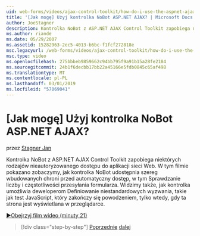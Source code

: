 ```yaml
---
uid: web-forms/videos/ajax-control-toolkit/how-do-i-use-the-aspnet-ajax-nobot-control
title: '[Jak mogę] Użyj kontrolka NoBot ASP.NET AJAX? | Microsoft Docs'
author: JoeStagner
description: Kontrolka NoBot z ASP.NET AJAX Control Toolkit zapobiega niektórych rodzajów nieautoryzowanego dostępu do aplikacji sieci Web. W tym filmie pokazano widzimy, jak...
ms.author: riande
ms.date: 05/29/2007
ms.assetid: 15282963-2ec5-4013-b6bc-f1fcf272818e
msc.legacyurl: /web-forms/videos/ajax-control-toolkit/how-do-i-use-the-aspnet-ajax-nobot-control
msc.type: video
ms.openlocfilehash: 275bbbeb9859662c94bb795f9a91b15a28fe2184
ms.sourcegitcommit: 24b1f6decbb17bb22a45166e5fdb0845c65af498
ms.translationtype: MT
ms.contentlocale: pl-PL
ms.lasthandoff: 03/01/2019
ms.locfileid: "57069041"
---
```

<a name="how-do-i-use-the-aspnet-ajax-nobot-control"></a>[Jak mogę] Użyj kontrolka NoBot ASP.NET AJAX?
====================
przez [Stagner Jan](https://github.com/JoeStagner)

Kontrolka NoBot z ASP.NET AJAX Control Toolkit zapobiega niektórych rodzajów nieautoryzowanego dostępu do aplikacji sieci Web. W tym filmie pokazano zobaczymy, jak kontrolka NoBot udostępnia szereg wbudowanych chroni przed automatyczny dostęp, w tym Sprawdzanie liczby i częstotliwości przesyłania formularza. Widzimy także, jak kontrolka umożliwia deweloperom Definiowanie niestandardowych wyzwania, takie jak test JavaScript, który zakończy się powodzeniem, tylko wtedy, gdy ta strona jest wyświetlana w przeglądarce.

[&#9654;Obejrzyj film wideo (minuty 21)](https://channel9.msdn.com/Blogs/ASP-NET-Site-Videos/how-do-i-use-the-aspnet-ajax-nobot-control)

> [!div class="step-by-step"]
> [Poprzednie](how-do-i-use-the-aspnet-ajax-mutuallyexclusive-checkbox-extender.md)
> [dalej](how-do-i-use-the-aspnet-ajax-listsearch-extender.md)
